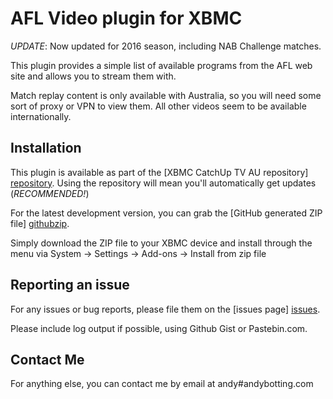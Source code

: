 AFL Video plugin for XBMC
================================

*UPDATE*: Now updated for 2016 season, including NAB Challenge matches.

This plugin provides a simple list of available programs from the AFL web site
and allows you to stream them with.

Match replay content is only available with Australia, so you will need some
sort of proxy or VPN to view them. All other videos seem to be available 
internationally.

Installation
------------
This plugin is available as part of the [XBMC CatchUp TV AU repository] [repository].
Using the repository will mean you'll automatically get updates (*RECOMMENDED!*)

For the latest development version, you can grab the [GitHub generated ZIP file] [githubzip].

Simply download the ZIP file to your XBMC device and install through the menu via
System -> Settings -> Add-ons -> Install from zip file

Reporting an issue
------------------

For any issues or bug reports, please file them on the [issues page] [issues].

Please include log output if possible, using Github Gist or Pastebin.com.

Contact Me
----------
For anything else, you can contact me by email at andy#andybotting.com

[repository]: https://github.com/andybotting/xbmc-addon-afl-video
[download]: https://github.com/xbmc-catchuptv-au/repo/tree/master/plugin.video.afl-video
[githubzip]: https://github.com/andybotting/xbmc-addon-afl-video/archive/master.zip
[issues]: https://github.com/andybotting/xbmc-addon-afl-video/issues
